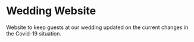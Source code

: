 # Wedding Website

Website to keep guests at our wedding updated on the current changes in the Covid-19 situation.

